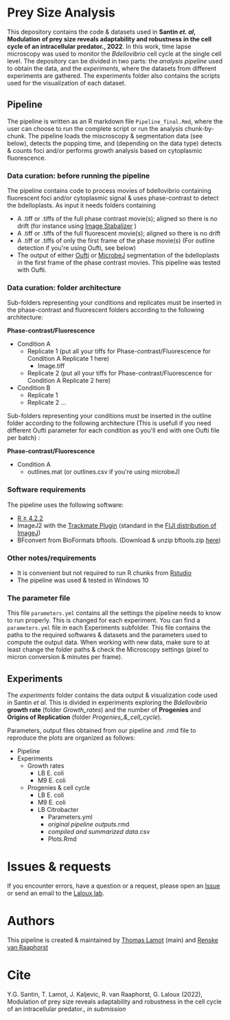 # Prey Size Analysis

This depository contains the code & datasets used in **Santin *et. al*,  Modulation of prey size reveals adaptability and robustness in the cell cycle of an intracellular predator., 2022**. In this work, time lapse microscopy was used to monitor the *Bdellovibrio* cell cycle at the single cell level. The depository can be divided in two parts: the *analysis pipeline* used to obtain the data, and the *experiments*, where the datasets from different experiments are gathered. The experiments folder also contains the scripts used for the visualization of each dataset.

## Pipeline

The pipeline is written as an R markdown file `Pipeline_final.Rmd`, where the user can choose to run the complete script or run the analysis chunk-by-chunk. The pipeline loads the miscroscopy & segmentation data (see below), detects the popping time, and (depending on the data type) detects & counts foci and/or performs growth analysis based on cytoplasmic fluorescence.

### Data curation: before running the pipeline

The pipeline contains code to process movies of bdellovibrio containing fluorescent foci and/or cytoplasmic signal & uses phase-contrast to detect the bdelloplasts. As input it needs folders containing


* A .tiff or .tiffs of the full phase contrast movie(s); aligned so there is no drift (for instance using [Image Stabalizer](https://imagej.net/plugins/image-stabilizer) )
* A .tiff or .tiffs of the full fluorescent movie(s); aligned so there is no drift 
* A .tiff or .tiffs of only the first frame of the phase movie(s) (For outline detection if you're using Oufti, see below)
* The output of either [Oufti](www.oufti.org) or [MicrobeJ](https://microbej.com) segmentation of the bdelloplasts in the first frame of the phase contrast movies. This pipeline was tested with Oufti.

### Data curation: folder architecture

Sub-folders representing your conditions and replicates must be inserted in the phase-contrast and fluorescent folders according to the following architecture:

**Phase-contrast/Fluorescence**
  - Condition A
    - Replicate 1 (put all your tiffs for Phase-contrast/Fluorescence for Condition A Replicate 1 here)
      - Image.tiff
    - Replicate 2 (put all your tiffs for Phase-contrast/Fluorescence for Condition A Replicate 2 here)
  - Condition B
    - Replicate 1
    - Replicate 2
...


Sub-folders representing your conditions must be inserted in the outline folder according to the following architecture (This is usefull if you need different Oufti parameter for each condition as you'll end with one Oufti file per batch) :

**Phase-contrast/Fluorescence**
  - Condition A
    - outlines.mat (or outlines.csv if you're using microbeJ)

### Software requirements

The pipeline uses the following software:

* [R ≥ 4.2.2](https://cran.r-project.org)
* ImageJ2 with the [Trackmate Plugin](https://imagej.net/plugins/trackmate/) (standard in the [FIJI distribution of ImageJ](https://imagej.net/software/fiji/))
* BFconvert from BioFormats bftools. (Download & unzip bftools.zip [here](https://downloads.openmicroscopy.org/bio-formats/5.5.2/artifacts/bftools.zip))

### Other notes/requirements

* It is convenient but not required to run R chunks from [Rstudio](https://posit.co/products/open-source/rstudio/)
* The pipeline was used & tested in Windows 10

### The parameter file

This file `parameters.yml` contains all the settings the pipeline needs to know to run properly. This is changed for each experiment. You can find a `parameters.yml` file in each Experiments subfolder. This file contains the paths to the required softwares & datasets and the parameters used to compute the output data. When working with new data, make sure to at least change the folder paths & check the Microscopy settings (pixel to micron conversion & minutes per frame).

## Experiments

The *experiments* folder contains the data output & visualization code used in Santin *et al.*  This is divided in experiments exploring the *Bdellovibrio* **growth rate** (folder *Growth_rates*) and the number of **Progenies** and **Origins of Replication** (folder *Progenies_&_cell_cycle*). 

Parameters, output files obtained from our pipeline and .rmd file to reproduce the plots are organized as follows:

- Pipeline
- Experiments
  - Growth rates
    - LB E. coli
    - M9 E. coli
  - Progenies & cell cycle
    - LB E. coli
    - M9 E. coli
    - LB Citrobacter
      - Parameters.yml
      - *original pipeline outputs*.rmd
      - *compiled and summarized data*.csv
      - Plots.Rmd
    
# Issues & requests

If you encounter errors, have a question or a request, please open an [Issue](https://github.com/Giatomo/prey_size_analysis/issues) or send an email to the [Laloux lab](mailto:geraldine.laloux@uclouvain.be). 

# Authors

This pipeline is created & maintained by [Thomas Lamot](https://github.com/giatomo) (main) and [Renske van Raaphorst](https://github.com/vrrenske)

# Cite

Y.G. Santin, T. Lamot, J. Kaljevic, R. van Raaphorst, G. Laloux (2022),  Modulation of prey size reveals adaptability and robustness in the cell cycle of an intracellular predator., *in submission*

